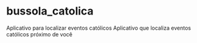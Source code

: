 # bussola_catolica
Aplicativo para localizar eventos católicos
Aplicativo que localiza eventos católicos próximo de você
